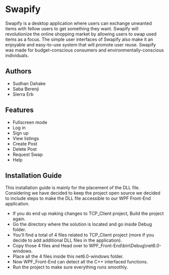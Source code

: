 
# Swapify

Swapify is a desktop application where users can exchange unwanted items with fellow users to get something they want. Swapify will revolutionize the online shopping market by allowing users to swap used items as a focus. The simple user interfaces of Swapify also make it an enjoyable and easy-to-use system that will promote user reuse. Swapify was made for budget-conscious consumers and environmentally-conscious individuals. 
 

## Authors

- Sudhan Dahake
- Saba Berenji
- Sierra Erb


## Features

- Fullscreen mode
- Log in
- Sign up 
- View listings
- Create Post
- Delete Post
- Request Swap 
- Help


## Installation Guide

This installation guide is mainly for the placement of the DLL file. Considering we have decided to keep the project open source we decided to include steps to make the DLL file accessible to our WPF Front-End application.

- If you do end up making changes to TCP_Client project, Build the project again.
- Go the directory where the solution is located and go inside Debug folder.
- You'll find a total of 4 files related to TCP_Client project (more if you decide to add additional DLL files in the application).
- Copy those 4 files and Head over to WPF_Front-End\bin\Debug\net6.0-windows.
- Place all the 4 files inside this net6.0-windows folder.
- Now WPF_Front-End can detect all the C++ interfaced functions.
- Run the project to make sure everything runs smoothly.
